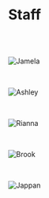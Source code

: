 # Staff  

<br> 
<br> 


<p align="center">

![Jamela]("assets/Staff_Promo-01.png")

<br>

![Ashley]("assets/Staff_Promo-02.png")

<br>

![Rianna]("assets/Staff_Promo-03.png")

<br>

![Brook]("assets/Staff_Promo-04.png")

<br>

![Jappan]("assets/Staff_Promo-05.png")

</p>